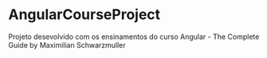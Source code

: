 # AngularCourseProject

Projeto desevolvido com os ensinamentos do curso Angular - The Complete Guide by Maximilian Schwarzmuller
